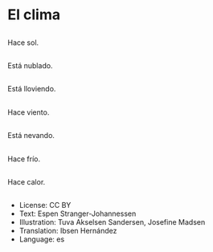 # El clima

##
Hace sol.

##
Está nublado.

##
Está lloviendo.

##
Hace viento.

##
Está nevando.

##
Hace frío.

##
Hace calor.

##
* License: CC BY
* Text: Espen Stranger-Johannessen
* Illustration: Tuva Akselsen Sandersen, Josefine Madsen
* Translation: Ibsen Hernández
* Language: es
